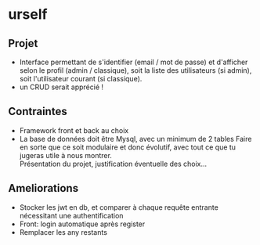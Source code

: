# urself
## Projet
* Interface permettant de s'identifier (email / mot de passe) et d'afficher selon le profil (admin / classique), soit la liste des utilisateurs (si admin), soit l'utilisateur courant (si classique). 
* un CRUD serait apprécié !

## Contraintes
* Framework front et back au choix
* La base de données doit être Mysql, avec un minimum de 2 tables 
Faire en sorte que ce soit modulaire et donc évolutif, avec tout ce que tu jugeras utile à nous montrer.  
Présentation du projet, justification éventuelle des choix...

## Ameliorations
* Stocker les jwt en db, et comparer à chaque requête entrante nécessitant une authentification
* Front: login automatique après register
* Remplacer les any restants

<!-- alter table users auto_increment = 4; -->